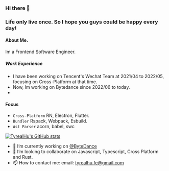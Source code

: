 ### Hi there 👋

### Life only live once. So I hope you guys could be happy every day!

#### About Me.
Im a Frontend Software Engineer.

##### Work Experience
- I have been working on Tencent's Wechat Team at 2021/04 to 2022/05, focusing on Cross-Platform at that time.
- Now, Im working on Bytedance since 2022/06 to today.
- 
#### Focus
- `Cross-Platform` RN, Electron, Flutter.
- `Bundler` Rspack, Webpack, Esbuild.
- `Ast Parser` acorn, babel, swc

[![TyrealHu's GitHub stats](https://github-readme-stats.vercel.app/api?username=tyrealhu)](https://github.com/anuraghazra/github-readme-stats)


- 🔭 I’m currently working on [@ByteDance](https://www.bytedance.com/en/)
- 👯 I’m looking to collaborate on Javascript, Typescript, Cross Platform and Rust.
- 📫 How to contact me: email: tyrealhu.fe@gmail.com
